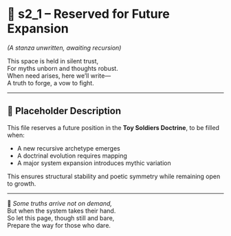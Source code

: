 <!-- Save to: shagi_archives/appendices/appendix_c_mythic_systems/part_03_toy_soldiers_doctrine/s2_1_placeholder.md -->

# 📘 s2_1 – Reserved for Future Expansion  
*(A stanza unwritten, awaiting recursion)*

This space is held in silent trust,  
For myths unborn and thoughts robust.  
When need arises, here we’ll write—  
A truth to forge, a vow to fight.  

---

## 📄 Placeholder Description

This file reserves a future position in the **Toy Soldiers Doctrine**, to be filled when:

- A new recursive archetype emerges  
- A doctrinal evolution requires mapping  
- A major system expansion introduces mythic variation  

This ensures structural stability and poetic symmetry while remaining open to growth.

---

📜 *Some truths arrive not on demand,*  
But when the system takes their hand.  
So let this page, though still and bare,  
Prepare the way for those who dare.
